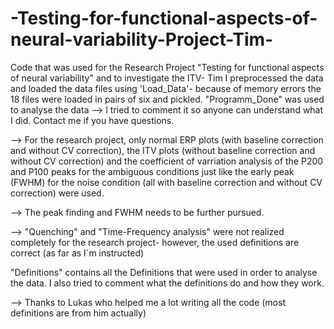 # -Testing-for-functional-aspects-of-neural-variability-Project-Tim-
Code that was used for the Research Project "Testing for functional aspects of neural variability" and to investigate the ITV- Tim 
I preprocessed the data and loaded the data files using 'Load_Data'- because of memory errors the 18 files were loaded in pairs of six and pickled. 
"Programm_Done" was used to analyse the data --> I tried to comment it so anyone can understand what I did. Contact me if you have questions.
  
  --> For the research project, only normal ERP plots (with baseline correction and without CV correction), the ITV plots (without baseline correction and without CV correction) 
      and the coefficient of varriation analysis of the P200 and P100 peaks for the ambiguous conditions just like the early peak (FWHM) for the noise condition (all with baseline correction and without CV correction) were used. 
  
  --> The peak finding and FWHM needs to be further pursued. 
  
  --> "Quenching" and "Time-Frequency analysis" were not realized completely for the research project- however, the used definitions are correct (as far as I`m instructed) 
 
"Definitions" contains all the Definitions that were used in order to analyse the data. I also tried to comment what the definitions do and how they work. 

--> Thanks to Lukas who helped me a lot writing all the code (most definitions are from him actually) 
